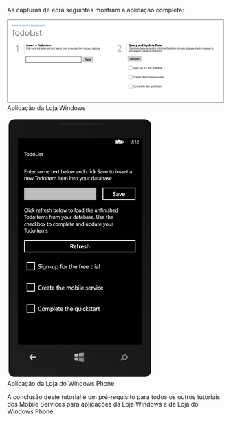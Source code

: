 
As capturas de ecrã seguintes mostram a aplicação completa:

![](./media/mobile-services-windows-universal-get-started/mobile-quickstart-completed.png)
<br/>Aplicação da Loja Windows

![](./media/mobile-services-windows-universal-get-started/mobile-quickstart-completed-wp8.png)
<br/>Aplicação da Loja do Windows Phone

A conclusão deste tutorial é um pré-requisito para todos os outros tutoriais dos Mobile Services para aplicações da Loja Windows e da Loja do Windows Phone. 

<!--HONumber=Sep16_HO3-->



